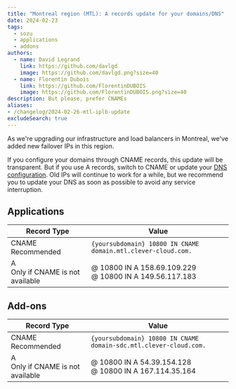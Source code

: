 ```yaml
---
title: "Montreal region (MTL): A records update for your domains/DNS"
date: 2024-02-23
tags:
  - sozu
  - applications
  - addons
authors:
  - name: David Legrand
    link: https://github.com/davlgd
    image: https://github.com/davlgd.png?size=40
  - name: Florentin Dubois
    link: https://github.com/FlorentinDUBOIS
    image: https://github.com/FlorentinDUBOIS.png?size=40
description: But please, prefer CNAMEs
aliases:
- /changelog/2024-02-26-mtl-iplb-update
excludeSearch: true
---
```


As we're upgrading our infrastructure and load balancers in Montreal, we've added new failover IPs in this region.

If you configure your domains through CNAME records, this update will be transparent. But if you use A records, switch to CNAME or update your [DNS configuration](/developers/doc/administrate/domain-names/). Old IPs will continue to work for a while, but we recommend you to update your DNS as soon as possible to avoid any service interruption.

## Applications

| Record Type | Value |
| ----------- | ----- |
| CNAME<br>Recommended | `{yoursubdomain} 10800 IN CNAME domain.mtl.clever-cloud.com.` |
| A<br>Only if CNAME is not available | @ 10800 IN A 158.69.109.229<br>@ 10800 IN A 149.56.117.183 |

## Add-ons

| Record Type | Value |
| ----------- | ----- |
| CNAME<br>Recommended | `{yoursubdomain} 10800 IN CNAME domain-sdc.mtl.clever-cloud.com.` |
| A<br>Only if CNAME is not available | @ 10800 IN A 54.39.154.128<br>@ 10800 IN A 167.114.35.164 |
